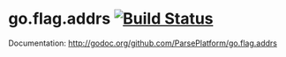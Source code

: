 go.flag.addrs [![Build Status](https://secure.travis-ci.org/ParsePlatform/go.flag.addrs.png)](http://travis-ci.org/ParsePlatform/go.flag.addrs)
=============

Documentation: http://godoc.org/github.com/ParsePlatform/go.flag.addrs
